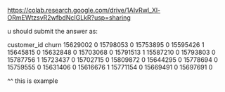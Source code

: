 https://colab.research.google.com/drive/1AIvRwl_Xl-ORmEWtzsvR2wfbdNcIGLkR?usp=sharing

u should submit the answer as:

customer_id	churn
15629002	0
15798053	0
15753895	0
15595426	1
15645815	0
15632848	0
15703068	0
15791513	1
15587210	0
15793803	0
15787756	1
15723437	0
15702715	0
15809872	0
15644295	0
15778694	0
15759555	0
15631406	0
15616676	1
15771154	0
15669491	0
15697691	0

^^ this is example
